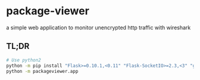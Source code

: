 # package-viewer
a simple web application to monitor unencrypted http traffic with wireshark

## TL;DR

```bash
# Use python2
python -m pip install "Flask>=0.10.1,<0.11" "Flask-SocketIO>=2.3,<3" "gevent" "gevent-websocket"
python -m packageviewer.app
```
